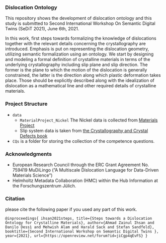 ### Dislocation Ontology
This repository shows the development of dislocation ontology and this study is submitted to Second International Workshop On Semantic Digital Twins (SeDiT 2021), June 6th, 2021.

In this work, first steps towards formalizing the knowledge of dislocations together with the relevant details concerning the crystallography are introduced. Emphasis is put on representing the dislocation geometry, utilizing semantic formalization using an ontology. We start by designing and modeling a formal definition of crystalline materials in terms of the underlying crystallography including slip plane and slip direction. The former is the plane to which the motion of the dislocation is generally constrained, the latter is the direction along which plastic deformation takes place. Those should be explicitly described along with the idealization of dislocation as a mathematical line and other required details of crystalline materials.

### Project Structure
* `data`
    * `MaterialProject_Nickel` 
    The Nickel data is collected from [Materials Project](https://materialsproject.org)
    * Slip system data is taken from [the Crystallography and Crystal Defects book](DOI:10.1002/9781119961468)
* `CQs` is a folder for storing the collection of the competence questions.

### Acknowledgments
* European Research Council through the ERC Grant Agreement No. 759419 MuDiLingo (”A Multiscale Dislocation Language for Data-Driven Materials Science”)
* Helmholtz Metadata Collaboration (HMC) within the Hub Information at the Forschungszentrum Jülich.


### Citation 
please cite the following paper if you used any part of this work. 

`@inproceedings{
ihsan2021steps,
title={Steps towards a Dislocation Ontology for Crystalline Materials},
author={Ahmad Zainul Ihsan and Danilo Dessì and Mehwish Alam and Harald Sack and Stefan Sandfeld},
booktitle={Second International Workshop on Semantic Digital Twins },
year={2021},
url={https://openreview.net/forum?id=jiCgp4qEvFS}
}`